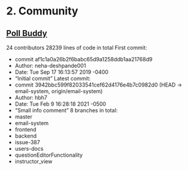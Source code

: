 # 2. Community
## [Poll Buddy](https://github.com/pollbuddy/pollbuddy)
24 contributors
28239 lines of code in total
First commit:
* commit af1c1a0a26b2f6babc65d9a1258ddb1aa21768d9
* Author: neha-deshpande001
* Date: Tue Sep 17 16:13:57 2019 -0400
* “Initial commit”
Latest commit:
* commit 3942bbc599f82033541cef62d4176e4b7c0982d0 (HEAD -> email-system, origin/email-system)
* Author: hbh7
* Date: Tue Feb 9 16:28:18 2021 -0500
* “Small info comment”
8 branches in total:
* master
* email-system
* frontend
* backend
* issue-387
* users-docs
* questionEditorFunctionality
* instructor_view
